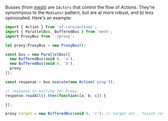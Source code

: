 Busses (from [mesh](//mesh.js.org)) are `IActors` that control the flow of Actions. They're
synonmyous to the `Mediator` pattern, but are a) more robust, and b) less opinionated. Here's an example:

```javascript
import { Action } from 'sf-core/actions';
import { ParallelBus, BufferedBus } from 'mesh';
import ProxyBus from './proxy';

let proxy:ProxyBus = new ProxyBus();

const bus = new ParallelBus([
  new BufferedBus(void 0, 'a'),
  new BufferedBus(void 0, 'b'),
  proxy
]);

const response = bus.execute(new Action('ping'));

// response is waiting for Proxy...
response.readAll().then(function([a, b, c]) {

});

proxy.target = new BufferedBus(void 0, 'c'); // target set - finish response
```

